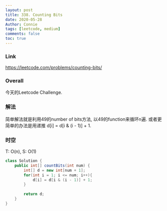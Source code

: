 ```yaml
---
layout: post
title: 338. Counting Bits
date: 2020-05-28
Author: Connie 
tags: [leetcode, medium]
comments: false
toc: true
---
```

### Link
https://leetcode.com/problems/counting-bits/

### Overall
今天的Leetcode Challenge.

### 解法
简单解法就是利用49的number of bits方法, 以49的function来循环n遍. 或者更简单的办法是用递推 d[i] = d[i & (i - 1)] + 1.

### 时空
T: O(n), S: O(1)

```java
class Solution {
    public int[] countBits(int num) {
        int[] d = new int[num + 1];
        for(int i = 1; i <= num; i++){
            d[i] = d[i & (i - 1)] + 1;
        }
        
        return d;
    }
}
```
